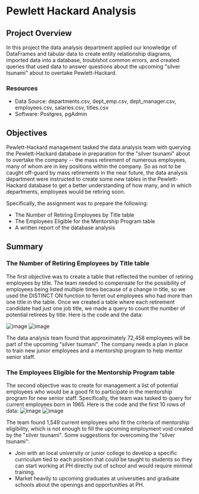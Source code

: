 # Pewlett Hackard Analysis

## Project Overview
In this project the data analysis department applied our knowledge of DataFrames and tabular data to create entity relationship diagrams, imported data into a database, troublshot common errors, and created queries that used data to answer questions about the upcoming "silver tsunami" about to overtake Pewlett-Hackard.

### Resources
+ Data Source: departments.csv, dept_emp.csv, dept_manager.csv, employees.csv, salaries.csv, titles.csv
+ Software: Postgres, pgAdmin

## Objectives
Pewlett-Hackard management tasked the data analysis team with querying the Pewlett-Hackard database in preparation for the "silver tsunami" about to overtake the company -- the mass retirement of numerous employees, many of whom are in key positions within the company.  So as not to be caught off-guard by mass retirements in the near future, the data analysis department were instructed to create some new tables in the Pewlett-Hackard database to get a better understanding of how many, and in which departments, employees would be retiring soon.

Specifically, the assignment was to prepare the following:
+ The Number of Retiring Employees by Title table
+ The Employees Eligible for the Mentorship Program table
+ A written report of the database analysis

## Summary
### The Number of Retiring Employees by Title table
The first objective was to create a table that reflected the number of retiring employees by title.  The team needed to compensate for the possibility of employees being listed multiple times because of a change in title,  so we used the DISTINCT ON function to ferret out employees who had more than one title in the table.  Once we created a table where each retirement candidate had just one job title, we made a query to count the number of potential retirees by title.  Here is the code and the data:

![image](https://user-images.githubusercontent.com/113741694/216791401-e832f6a7-4d8f-4ab9-9fd5-49aa2e3f142a.png)
![image](https://user-images.githubusercontent.com/113741694/216791413-b3d593c0-8b93-4f59-beb6-d95b308303b5.png)

The data analysis team found that approximately 72,458 employees will be part of the upcoming "silver tsumani".  The company needs a plan in place to train new junior employees and a mentorship program to help mentor senior staff.

### The Employees Eligible for the Mentorship Program table
The second objective was to create for management a list of potential employees who would be a good fit to participate in the mentorship program for new senior staff.  Specifically, the team was tasked to query for current employees born in 1965.  Here is the code and the first 10 rows of data:
![image](https://user-images.githubusercontent.com/113741694/216791635-c31403a8-e735-42c7-bc34-c88b22e97c7f.png)
![image](https://user-images.githubusercontent.com/113741694/216791661-3515faab-64f0-47a2-875d-d7661c9a171b.png)

The team found 1,549 current employees who fit the criteria of mentorship eligibility, which is not enough to fill the upcoming employment void created by the "silver tsunami".  Some suggestions for overcoming the "silver tsunami":
   + Join with an local university or junior college to develop a specific curriculum tied to each position that could be taught to students so they can start  working     at PH directly out of school and would require minimal training. 
   + Market heavily to upcoming graduates at universities and graduate schools about the openings and opportunities at PH.







